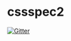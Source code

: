 # cssspec2

[![Gitter](https://badges.gitter.im/edos4/cssspec2.svg)](https://gitter.im/edos4/cssspec2?utm_source=badge&utm_medium=badge&utm_campaign=pr-badge&utm_content=badge)
